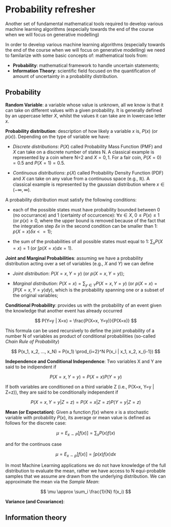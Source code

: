 # Probability refresher

Another set of fundamental mathematical tools required to develop various machine learning algorithms 
(especially towards the end of the course when we will focus on generative modelling)

In order to develop various machine learning algorithms (especially towards the end of the 
course when we will focus on generative modelling) we need to familarize with some basic concepts of:
mathematical tools from:

- **Probability**: mathematical framework to handle uncertain statements;
- **Information Theory**: scientific field focused on the quantification of amount of uncertainty in a probability distribution.

## Probability

**Random Variable**: a variable whose value is unknown, all we know is that it can take on different 
values with a given probability. It is generally defined by an uppercase letter $X$, whilst the values 
it can take are in lowercase letter $x$.

**Probability distribution**: description of how likely a variable $x$ is, $P(x)$ (or $p(x)$). 
Depending on the type of variable we have:

- *Discrete distributions*: $P(X)$ called Probability Mass Function (PMF) and $X$ can take on a discrete number of states N.
A classical example is represented by a coin where N=2 and $X={0,1}$. For a fair coin, $P(X=0)=0.5$ and $P(X=1)=0.5$.

- *Continuous distributions*: $p(X)$ called Probability Density Function (PDF) and $X$ can take on any value from a continuous space 
  (e.g., $\mathbb{R}$). A classical example is represented by the gaussian distribution where $x \in (-\infty, \infty)$.
  
A probability distribution must satisfy the following conditions:

- each of the possible states must have probability bounded between 0 (no occurrance) and 1 (certainty of occurcence):
  $\forall x \in X, \; 0 \leq P(x) \leq 1$ (or $p(x) \geq 0$, where the upper bound is removed because of the 
  fact that the integration step $\delta x$ in the second condition can be smaller than 1: $p(X=x) \delta x <=1$);

- the sum of the probabilities of all possible states must equal to 1: $\sum_x P(X=x)=1$ (or $\int p(X=x)dx=1$).

**Joint and Marginal Probabilities**: assuming we have a probability distribution acting over a set of variables (e.g., $X$ and $Y$) 
we can define

- *Joint distribution*: $P(X=x, Y=y)$ (or $p(X=x, Y=y)$);

- *Marginal distribution*: $P(X=x) = \sum_{y \in Y} P(X=x, Y=y)$ (or $p(X=x) = \int P(X=x, Y=y) dy$), 
  which is the probability spanning one or a subset of the original variables;

**Conditional Probability**: provides us with the probability of an event given the knowledge 
that another event has already occurred

$$
P(Y=y | X=x) = \frac{P(X=x, Y=y)}{P(X=x)}
$$

This formula can be used recursively to define the joint probability of a number N of variables as product of conditional
probabilities (so-called *Chain Rule of Probability*)

$$
P(x_1, x_2, ..., x_N) = P(x_1) \prod_{i=2}^N P(x_i | x_1, x_2, x_{i-1})
$$

**Independence and Conditional Independence**: Two variables X and Y are said to be indipendent if

$$
P(X=x, Y=y) = P(X=x) P(Y=y)
$$

If both variables are conditioned on a third variable Z (i.e., P(X=x, Y=y | Z=z)), they are said to be conditionally
independent if

$$
P(X=x, Y=y | Z=z) = P(X=x | Z=z) P(Y=y| Z=z)
$$

**Mean (or Expectation)**: Given a function $f(x)$ where $x$ is a stochastic variable with probability $P(x)$, its average
or mean value is defined as follows for the discrete case:

$$
\mu = E_{x \sim P} [f(x)] = \sum_x P(x) f(x)
$$

and for the continuos case

$$
\mu = E_{x \sim p} [f(x)] = \int p(x) f(x) dx
$$

In most Machine Learning applications we do not have knowledge of the full distribution to evaluate the mean, rather we 
have access to N equi-probable samples that we assume are drawn from the underlying distribution. We can approximate the mean
via the *Sample Mean*:

$$
\mu \approx \sum_i \frac{1}{N} f(x_i)
$$

**Variance (and Covariance)**: 

## Information theory
